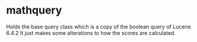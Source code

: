 # mathquery
Holds the base query class which is a copy of the boolean query of Lucene 6.4.2
It just makes some alterations to how the scores are calculated.


